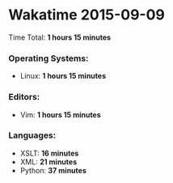 # Wakatime 2015-09-09

Time Total: **1 hours 15 minutes**

### Operating Systems:
- Linux: **1 hours 15 minutes** 

### Editors:
- Vim: **1 hours 15 minutes** 

### Languages:
- XSLT: **16 minutes** 
- XML: **21 minutes** 
- Python: **37 minutes** 

